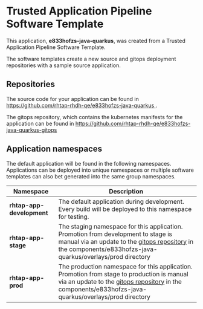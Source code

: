 # Trusted Application Pipeline Software Template

This application, **e833hofzs-java-quarkus**, was created from a Trusted Application Pipeline Software Template.

The software templates create a new source and gitops deployment repositories with a sample source application. 

## Repositories

The source code for your application can be found in [https://github.com/rhtap-rhdh-qe/e833hofzs-java-quarkus ](https://github.com/rhtap-rhdh-qe/e833hofzs-java-quarkus ).
 
The gitops repository, which contains the kubernetes manifests for the application can be found in 
[https://github.com/rhtap-rhdh-qe/e833hofzs-java-quarkus-gitops ](https://github.com/rhtap-rhdh-qe/e833hofzs-java-quarkus-gitops ) 

## Application namespaces 

The default application will be found in the following namespaces. Applications can be deployed into unique namespaces or multiple software templates can also bet generated into the same group namespaces.  

|  Namespace   |  Description   |  
| -------- | -------- |   
| **rhtap-app-development** | The default application during development. Every build will be deployed to this namespace for testing. | 
| **rhtap-app-stage** | The staging namespace for this application. Promotion from development to stage is manual via an update to the [gitops repository](https://github.com/rhtap-rhdh-qe/e833hofzs-java-quarkus-gitops ) in the components/e833hofzs-java-quarkus/overlays/prod directory |  
| **rhtap-app-prod** | The production namespace for this application. Promotion from stage to production is manual via an update to the [gitops repository](https://github.com/rhtap-rhdh-qe/e833hofzs-java-quarkus-gitops ) in the components/e833hofzs-java-quarkus/overlays/prod directory | 
